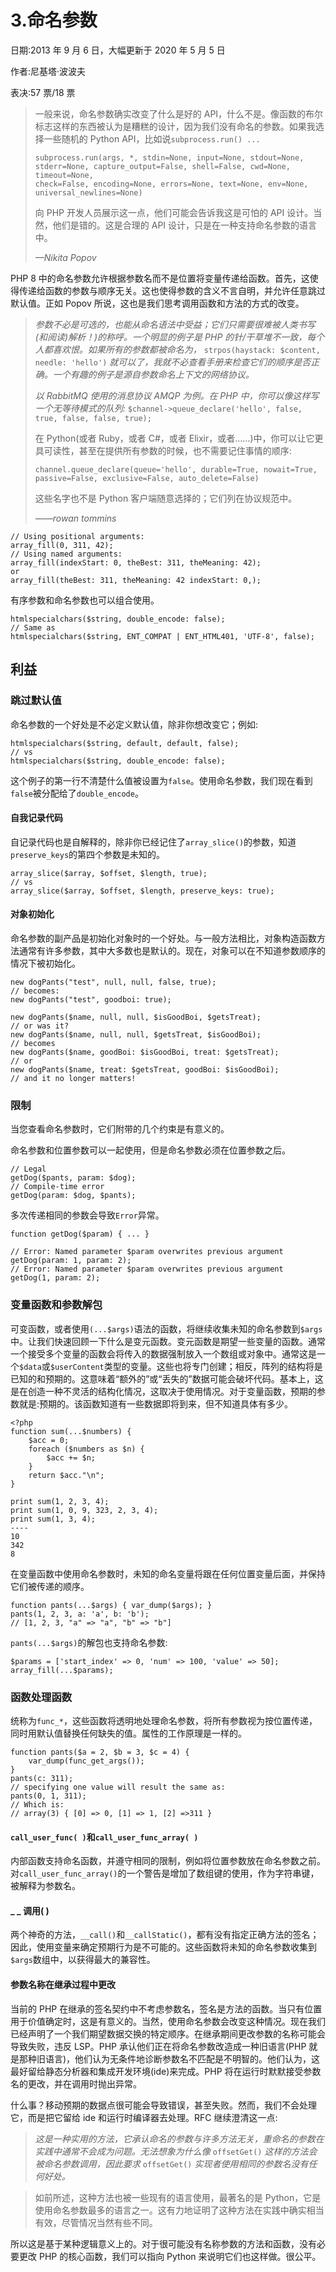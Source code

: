 # 3.命名参数

日期:2013 年 9 月 6 日，大幅更新于 2020 年 5 月 5 日

作者:尼基塔·波波夫

表决:57 票/18 票

> 一般来说，命名参数确实改变了什么是好的 API，什么不是。像函数的布尔标志这样的东西被认为是糟糕的设计，因为我们没有命名的参数。如果我选择一些随机的 Python API，比如说`subprocess.run() ...`
> 
> ```
> subprocess.run(args, *, stdin=None, input=None, stdout=None,
> stderr=None, capture_output=False, shell=False, cwd=None, timeout=None,
> check=False, encoding=None, errors=None, text=None, env=None,
> universal_newlines=None)
> 
> ```
> 
> 向 PHP 开发人员展示这一点，他们可能会告诉我这是可怕的 API 设计。当然，他们是错的。这是合理的 API 设计，只是在一种支持命名参数的语言中。
> 
> *—Nikita Popov*

PHP 8 中的命名参数允许根据参数名而不是位置将变量传递给函数。首先，这使得传递给函数的参数与顺序无关。这也使得参数的含义不言自明，并允许任意跳过默认值。正如 Popov 所说，这也是我们思考调用函数和方法的方式的改变。

> *参数不必是可选的，也能从命名语法中受益；它们只需要很难被人类书写(和阅读)解析！)的称呼。一个明显的例子是 PHP 的针/干草堆不一致，每个人都喜欢恨。如果所有的参数都被命名为，* `strpos(haystack: $content, needle: 'hello')` *就可以了，我就不必查看手册来检查它们的顺序是否正确。一个有趣的例子是源自参数命名上下文的网络协议。*
> 
> *以 RabbitMQ 使用的消息协议 AMQP 为例。在 PHP 中，你可以像这样写一个无等待模式的队列:* `$channel->queue_declare('hello', false, true, false, false, true);`
> 
> 在 Python(或者 Ruby，或者 C#，或者 Elixir，或者……)中，你可以让它更具可读性，甚至在提供所有参数的时候，也不需要记住事情的顺序:
> 
> ```
> channel.queue_declare(queue='hello', durable=True, nowait=True, passive=False, exclusive=False, auto_delete=False)
> 
> ```
> 
> 这些名字也不是 Python 客户端随意选择的；它们列在协议规范中。
> 
> *——rowan tommins*

```
// Using positional arguments:
array_fill(0, 311, 42);
// Using named arguments:
array_fill(indexStart: 0, theBest: 311, theMeaning: 42);
or
array_fill(theBest: 311, theMeaning: 42 indexStart: 0,);

```

有序参数和命名参数也可以组合使用。

```
htmlspecialchars($string, double_encode: false);
// Same as
htmlspecialchars($string, ENT_COMPAT | ENT_HTML401, 'UTF-8', false);

```

## 利益

### 跳过默认值

命名参数的一个好处是不必定义默认值，除非你想改变它；例如:

```
htmlspecialchars($string, default, default, false);
// vs
htmlspecialchars($string, double_encode: false);

```

这个例子的第一行不清楚什么值被设置为`false`。使用命名参数，我们现在看到`false`被分配给了`double_encode`。

#### 自我记录代码

自记录代码也是自解释的，除非你已经记住了`array_slice()`的参数，知道`preserve_keys`的第四个参数是未知的。

```
array_slice($array, $offset, $length, true);
// vs
array_slice($array, $offset, $length, preserve_keys: true);

```

#### 对象初始化

命名参数的副产品是初始化对象时的一个好处。与一般方法相比，对象构造函数方法通常有许多参数，其中大多数也是默认的。现在，对象可以在不知道参数顺序的情况下被初始化。

```
new dogPants("test", null, null, false, true);
// becomes:
new dogPants("test", goodboi: true);

new dogPants($name, null, null, $isGoodBoi, $getsTreat);
// or was it?
new dogPants($name, null, null, $getsTreat, $isGoodBoi);
// becomes
new dogPants($name, goodBoi: $isGoodBoi, treat: $getsTreat);
// or
new dogPants($name, treat: $getsTreat, goodBoi: $isGoodBoi);
// and it no longer matters!

```

### 限制

当您查看命名参数时，它们附带的几个约束是有意义的。

命名参数和位置参数可以一起使用，但是命名参数必须在位置参数之后。

```
// Legal
getDog($pants, param: $dog);
// Compile-time error
getDog(param: $dog, $pants);

```

多次传递相同的参数会导致`Error`异常。

```
function getDog($param) { ... }

// Error: Named parameter $param overwrites previous argument
getDog(param: 1, param: 2);
// Error: Named parameter $param overwrites previous argument
getDog(1, param: 2);

```

### 变量函数和参数解包

可变函数，或者使用`(...$args)`语法的函数，将继续收集未知的命名参数到`$args`中。让我们快速回顾一下什么是变元函数。变元函数是期望一些变量的函数。通常一个接受多个变量的函数会将传入的数据强制放入一个数组或对象中。通常这是一个`$data`或`$userContent`类型的变量。这些也将专门创建；相反，阵列的结构将是已知的和预期的。这意味着“额外的”或“丢失的”数据可能会破坏代码。基本上，这是在创造一种不灵活的结构化情况，这取决于使用情况。对于变量函数，预期的参数就是:预期的。该函数知道有一些数据即将到来，但不知道具体有多少。

```
<?php
function sum(...$numbers) {
    $acc = 0;
    foreach ($numbers as $n) {
        $acc += $n;
    }
    return $acc."\n";
}

print sum(1, 2, 3, 4);
print sum(1, 0, 9, 323, 2, 3, 4);
print sum(1, 3, 4);
----
10
342
8

```

在变量函数中使用命名参数时，未知的命名变量将跟在任何位置变量后面，并保持它们被传递的顺序。

```
function pants(...$args) { var_dump($args); }
pants(1, 2, 3, a: 'a', b: 'b');
// [1, 2, 3, "a" => "a", "b" => "b"]

```

`pants(...$args)`的解包也支持命名参数:

```
$params = ['start_index' => 0, 'num' => 100, 'value' => 50];
array_fill(...$params);

```

### 函数处理函数

统称为`func_*`，这些函数将透明地处理命名参数，将所有参数视为按位置传递，同时用默认值替换任何缺失的值。属性的工作原理是一样的。

```
function pants($a = 2, $b = 3, $c = 4) {
    var_dump(func_get_args());
}
pants(c: 311);
// specifying one value will result the same as:
pants(0, 1, 311);
// Which is:
// array(3) { [0] => 0, [1] => 1, [2] =>311 }

```

#### `call_user_func( )`和`call_user_func_array( )`

内部函数支持命名函数，并遵守相同的限制，例如将位置参数放在命名参数之前。对`call_user_func_array()`的一个警告是增加了数组键的使用，作为字符串键，被解释为参数名。

#### _ _ 调用( )

两个神奇的方法，`__call()`和`__callStatic()`，都有没有指定正确方法的签名；因此，使用变量来确定预期行为是不可能的。这些函数将未知的命名参数收集到`$args`数组中，以获得最大的兼容性。

#### 参数名称在继承过程中更改

当前的 PHP 在继承的签名契约中不考虑参数名，签名是方法的函数。当只有位置用于价值确定时，这是有意义的。当然，使用命名参数会改变这种情况。现在我们已经声明了一个我们期望数据交换的特定顺序。在继承期间更改参数的名称可能会导致失败，违反 LSP。PHP 承认他们正在将命名参数改造成一种旧语言(PHP 就是那种旧语言)，他们认为无条件地诊断参数名不匹配是不明智的。他们认为，这最好留给静态分析器和集成开发环境(ide)来完成。PHP 将在运行时默默接受参数名的更改，并在调用时抛出异常。

什么事？移动预期的数据点很可能会导致错误，甚至失败。然而，我们不会处理它，而是把它留给 ide 和运行时编译器去处理。RFC 继续澄清这一点:

> *这是一种实用的方法，它承认命名的参数与许多方法无关，重命名的参数在实践中通常不会成为问题。无法想象为什么像* `offsetGet()` *这样的方法会被命名参数调用，因此要求* `offsetGet()` *实现者使用相同的参数名没有任何好处。*

> 如前所述，这种方法也被一些现有的语言使用，最著名的是 Python，它是使用命名参数最多的语言之一。这有力地证明了这种方法在实践中确实相当有效，尽管情况当然有些不同。

所以这是基于某种逻辑意义上的。对于很可能没有名称参数的方法和函数，没有必要更改 PHP 的核心函数，我们可以指向 Python 来说明它们也这样做。很公平。
